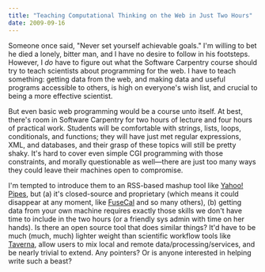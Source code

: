 ```yaml
---
title: "Teaching Computational Thinking on the Web in Just Two Hours"
date: 2009-09-16
---
```

Someone once said, "Never set yourself achievable goals." I'm willing to bet he died a lonely, bitter man, and I have no desire to follow in his footsteps. However, I <em>do</em> have to figure out what the Software Carpentry course should try to teach scientists about programming for the web. I have to teach something: getting data from the web, and making data and useful programs accessible to others, is high on everyone's wish list, and crucial to being a more effective scientist.

But even basic web programming would be a course unto itself. At best, there's room in Software Carpentry for two hours of lecture and four hours of practical work. Students will be comfortable with strings, lists, loops, conditionals, and functions; they will have just met regular expressions, XML, and databases, and their grasp of these topics will still be pretty shaky. It's hard to cover even simple CGI programming with those constraints, and morally questionable as well—there are just too many ways they could leave their machines open to compromise.

I'm tempted to introduce them to an RSS-based mashup tool like <a href="http://pipes.yahoo.com/pipes/">Yahoo! Pipes</a>, but (a) it's closed-source and proprietary (which means it could disappear at any moment, like <a href="http://blog.fusecal.com/2009/07/au-revoir-fusecal/">FuseCal</a> and so many others), (b) getting data from your own machine requires exactly those skills we don't have time to include in the two hours (or a friendly sys admin with time on her hands). Is there an open source tool that does similar things? It'd have to be much (much, much) lighter weight than scientific workflow tools like <a href="http://taverna.sourceforge.net/">Taverna</a>, allow users to mix local and remote data/processing/services, and be nearly trivial to extend.  Any pointers?  Or is anyone interested in helping write such a beast?
